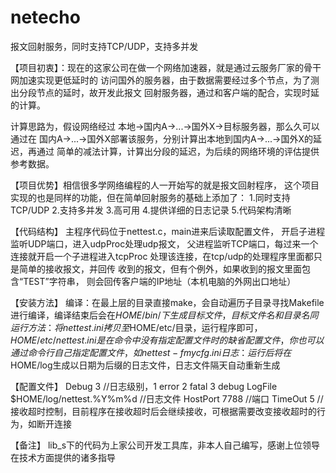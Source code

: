 # netecho
报文回射服务，同时支持TCP/UDP，支持多并发

【项目初衷】：现在的这家公司在做一个网络加速器，就是通过云服务厂家的骨干网加速实现更低延时的
访问国外的服务器，由于数据需要经过多个节点，为了测出分段节点的延时，故开发此报文
回射服务器，通过和客户端的配合，实现时延的计算。

计算思路为，假设网络经过 本地->国内A->...->国外X->目标服务器，那么久可以通过在
国内A->...->国外X部署该服务，分别计算出本地到国内A->...->国外X的延迟，再通过
简单的减法计算，计算出分段的延迟，为后续的网络环境的评估提供参考数据。

【项目优势】相信很多学网络编程的人一开始写的就是报文回射程序，
这个项目实现的也是同样的功能，但在简单回射服务的基础上添加了：
1.同时支持TCP/UDP
2.支持多并发
3.高可用
4.提供详细的日志记录
5.代码架构清晰

【代码结构】
主程序代码位于nettest.c，main进来后读取配置文件，
开启子进程监听UDP端口，进入udpProc处理udp报文，
父进程监听TCP端口，每过来一个连接就开启一个子进程进入tcpProc
处理该连接，在tcp/udp的处理程序里面都只是简单的接收报文，并回传
收到的报文，但有个例外，如果收到的报文里面包含“TEST”字符串，
则会回传客户端的IP地址（本机电脑的外网出口地址）

【安装方法】
编译：在最上层的目录直接make，会自动遍历子目录寻找Makefile进行编译，编译结束后会在$HOME/bin/
下生成目标文件，目标文件名和目录名同
运行方法：将nettest.ini拷贝至$HOME/etc/目录，运行程序即可，$HOME/etc/nettest.ini是在命令中
没有指定配置文件时的缺省配置文件，你也可以通过命令行自己指定配置文件，如 nettest -f mycfg.ini
日志：运行后将在$HOME/log生成以日期为后缀的日志文件，日志文件隔天自动重新生成

【配置文件】
Debug       3   //日志级别，1 error 2 fatal 3 debug
LogFile     $HOME/log/nettest.%Y%m%d  //日志文件
HostPort    7788    //端口
TimeOut     5  //接收超时控制，目前程序在接收超时后会继续接收，可根据需要改变接收超时的行为，如断开连接

【备注】
lib_s下的代码为上家公司开发工具库，非本人自己编写，感谢上位领导在技术方面提供的诸多指导
